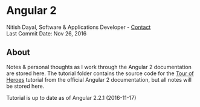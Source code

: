# Angular 2

Nitish Dayal, Software & Applications Developer - [Contact](http://www.nitishdayal.me)  
Last Commit Date: Nov 26, 2016

## About

Notes & personal thoughts as I work through the Angular 2 documentation are stored 
  here. The tutorial folder contains the source code for the 
  [Tour of Heroes](https://angular.io/docs/ts/latest/tutorial/) tutorial from 
  the official Angular 2 documentation, but all notes will be stored here.

Tutorial is up to date as of Angular 2.2.1 (2016-11-17)